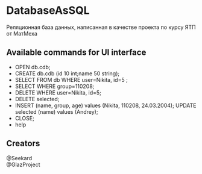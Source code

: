 # DatabaseAsSQL

Реляционная база данных, написанная в качестве проекта по курсу ЯТП от МатМеха
    
## Available commands for UI interface
*	OPEN db.cdb;
*	CREATE db.cdb (id 10 int;name 50 string);
*	SELECT FROM db WHERE user=Nikita, id=5 ;
*	SELECT WHERE group=110208;
*	DELETE WHERE user=Nikita, id=5;
*	DELETE selected;
*	INSERT (name, group, age) values (Nikita, 110208, 24.03.2004);
	UPDATE selected (name) values (Andrey);
*	CLOSE;
*	help
  
    
## Creators  
 @Seekard  
 @GlazProject
